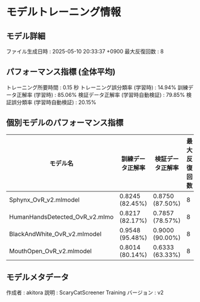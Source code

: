 # モデルトレーニング情報

## モデル詳細
ファイル生成日時   : 2025-05-10 20:33:37 +0900
最大反復回数     : 8

## パフォーマンス指標 (全体平均)
トレーニング所要時間              : 0.15 秒
トレーニング誤分類率 (学習時)     : 14.94%
訓練データ正解率 (学習時)         : 85.06%
検証データ正解率 (学習時自動検証) : 79.85%
検証誤分類率 (学習時自動検証)     : 20.15%
## 個別モデルのパフォーマンス指標
| モデル名                        | 訓練データ正解率 | 検証データ正解率 | 最大反復回数 |
|---------------------------------|--------------------|--------------------|--------------|
| Sphynx_OvR_v2.mlmodel          | 0.8245 (82.45%)    | 0.8750 (87.50%)    | 8            |
| HumanHandsDetected_OvR_v2.mlmo | 0.8217 (82.17%)    | 0.7857 (78.57%)    | 8            |
| BlackAndWhite_OvR_v2.mlmodel   | 0.9548 (95.48%)    | 0.9000 (90.00%)    | 8            |
| MouthOpen_OvR_v2.mlmodel       | 0.8014 (80.14%)    | 0.6333 (63.33%)    | 8            |

## モデルメタデータ
作成者            : akitora
説明              : ScaryCatScreener Training
バージョン        : v2